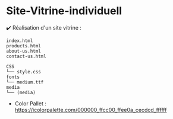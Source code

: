 # Site-Vitrine-individuell
✔️ Réalisation d'un site vitrine : 

```
index.html
products.html
about-us.html
contact-us.html

CSS
└── style.css
fonts
└── medium.ttf
media
└── (media)
```
- Color Pallet : https://icolorpalette.com/000000_ffcc00_ffee0a_cecdcd_ffffff